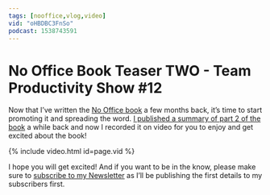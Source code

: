 ```yaml
---
tags: [nooffice,vlog,video]
vid: "oHBDBC3FnSo"
podcast: 1538743591
---
```


# No Office Book Teaser TWO - Team Productivity Show #12

Now that I’ve written the [No Office book](https://NoOffice.org/) a few months back, it’s time to start promoting it and spreading the word. [I published a summary of part 2 of the book](/nooffice2) a while back and now I recorded it on video for you to enjoy and get excited about the book!

{% include video.html id=page.vid %}

<!--More-->

I hope you will get excited! And if you want to be in the know, please make sure to [subscribe to my Newsletter](/newsletter) as I’ll be publishing the first details to my subscribers first.

<!--podcast: 1538743591-->

[n]: https://michael.gratis/nozbe
[np]: https://michael.gratis/nozbepersonal